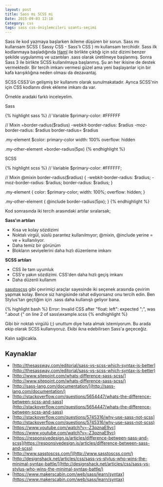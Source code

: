 ```yaml
---
layout: post
title: Sass mı SCSS mi
Date: 2015-09-03 12:18
Category: css
tags: sass css-önişlemcileri uzantı-seçimi
---
```


Sass ile kod yazmaya başlarken ikileme düşüren bir sorun. Sass mı kullansam SCSS  ( Sassy CSS - Sass'lı CSS ) mı kullansam tercihidir. Sass ilk kodlanmaya başladığında [Haml](http://haml.info/) ile birlikte çıktığı için söz dizimi benzer şekilde uygulanmış ve uzantıları .sass olarak üretilmeye başlanmış. Sonra Sass 3 ile birlikte SCSS kullanılmaya başlanmış. Şu an her ikisine de destek vermektedir. Bir tercih imkanı vermesi güzel ama yeni başlayanlar için bir kafa karışıklığına neden olması da dezavantaj.

SCSS CSS3'ün gelişmiş bir kullanımı olarak sunulmakatadır. Ayrıca SCSS'nin için CSS kodlarını direk ekleme imkanı da var.

Örnekle aradaki farklı inceleyelim.

Sass

{% highlight sass %}
// Variable
$primary-color: #FFFFFF

// Mixin
=border-radius($radius)
    -webkit-border-radius: $radius
    -moz-border-radius: $radius
    border-radius= $radius

.my-element
    $color: primary-color
    width: 100%
    overflow: hidden

.my-other-element
    +border-radius(5px)
{% endhighlight %}

SCSS

{% highlight scss %}
// Variable
$primary-color: #FFFFFF;

// Mixin
@mixin border-radius($radius) {
    -webkit-border-radius: $radius;
    -moz-border-radius: $radius;
    border-radius: $radius;
}

.my-element {
    color: $primary-color;
    width: 100%;
    overflow: hidden;
}

.my-other-element {
    @include border-radius(5px);
}
{% endhighlight %}


Kod sonrasında iki tercih arasındaki artılar sıralarsak;

**Sass'ın artıları**

 - Kısa ve kolay sözdizimi
 - Noktalı virgül, süslü parantez kullanılmıyor; @mixin, @include yerine = ve + kullanılıyor.
 - Daha temiz bir görünüm
 - Blokların seviyelerini daha hızlı düzenleme imkanı

**SCSS artıları**

 - CSS ile tam uyumluk
 - CSS'e yakın sözdizimi. CSS'den daha hızlı geçiş imkanı
 - Daha düzenli kullanım

[sasstoscss](http://www.sasstoscss.com/) gibi çevrimiçi araçlar sayesinde iki seçenek arasında çevirim yapmak kolay. Bence siz hangisinde rahat ediyorsanız onu tercih edin. Ben Stylus'tan geçtiğim için .sass daha kullanışlı geliyor bana. 

{% highlight bash %}
Error: Invalid CSS after "float: left": expected ";", was ".about {"
on line 2 of sass\example.scss
{% endhighlight %}

Gibi bir noktalı virgülü (;) unuttum diye hata almak istemiyorum. Bu arada ekip olarak SCSS kullanıyoruz. Ekibi ikna edebilirsen Sass'a geçeceğiz. 

Kalın sağlıcakla.

## Kaynaklar

 - [http://thesassway.com/editorial/sass-vs-scss-which-syntax-is-better](http://thesassway.com/editorial/sass-vs-scss-which-syntax-is-better)
 - [http://www.sitepoint.com/whats-difference-sass-scss/](http://www.sitepoint.com/whats-difference-sass-scss/)
 - [http://sass-lang.com/documentation/](http://sass-lang.com/documentation/)
 - [http://stackoverflow.com/questions/5654447/whats-the-difference-between-scss-and-sass](http://stackoverflow.com/questions/5654447/whats-the-difference-between-scss-and-sass)
 - [http://stackoverflow.com/questions/5745316/why-use-sass-not-scss](http://stackoverflow.com/questions/5745316/why-use-sass-not-scss)
 - [https://www.youtube.com/watch?v=-Z3qznaE9vc](https://www.youtube.com/watch?v=-Z3qznaE9vc)
 - [https://responsivedesign.is/articles/difference-between-sass-and-scss](https://responsivedesign.is/articles/difference-between-sass-and-scss)
 - [http://www.sasstoscss.com/](http://www.sasstoscss.com/)
 - [http://designshack.net/articles/css/sass-vs-stylus-who-wins-the-minimal-syntax-battle/](http://designshack.net/articles/css/sass-vs-stylus-who-wins-the-minimal-syntax-battle/)
 - [https://www.makerscabin.com/web/sass/learn/syntax](https://www.makerscabin.com/web/sass/learn/syntax)